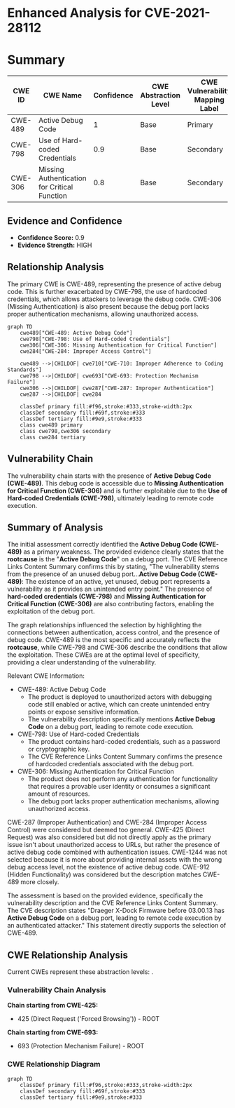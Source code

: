 # Enhanced Analysis for CVE-2021-28112

# Summary
| CWE ID | CWE Name | Confidence | CWE Abstraction Level | CWE Vulnerability Mapping Label | CWE-Vulnerability Mapping Notes |
|---|---|---|---|---|---|
| CWE-489 | Active Debug Code | 1 | Base | Primary | Allowed |
| CWE-798 | Use of Hard-coded Credentials | 0.9 | Base | Secondary | Allowed |
| CWE-306 | Missing Authentication for Critical Function | 0.8 | Base | Secondary | Allowed |

## Evidence and Confidence

*   **Confidence Score:** 0.9
*   **Evidence Strength:** HIGH

## Relationship Analysis
The primary CWE is CWE-489, representing the presence of active debug code. This is further exacerbated by CWE-798, the use of hardcoded credentials, which allows attackers to leverage the debug code. CWE-306 (Missing Authentication) is also present because the debug port lacks proper authentication mechanisms, allowing unauthorized access.

```mermaid
graph TD
    cwe489["CWE-489: Active Debug Code"]
    cwe798["CWE-798: Use of Hard-coded Credentials"]
    cwe306["CWE-306: Missing Authentication for Critical Function"]
    cwe284["CWE-284: Improper Access Control"]

    cwe489 -->|CHILDOF| cwe710["CWE-710: Improper Adherence to Coding Standards"]
    cwe798 -->|CHILDOF| cwe693["CWE-693: Protection Mechanism Failure"]
    cwe306 -->|CHILDOF| cwe287["CWE-287: Improper Authentication"]
    cwe287 -->|CHILDOF| cwe284

    classDef primary fill:#f96,stroke:#333,stroke-width:2px
    classDef secondary fill:#69f,stroke:#333
    classDef tertiary fill:#9e9,stroke:#333
    class cwe489 primary
    class cwe798,cwe306 secondary
    class cwe284 tertiary
```

## Vulnerability Chain
The vulnerability chain starts with the presence of **Active Debug Code (CWE-489)**. This debug code is accessible due to **Missing Authentication for Critical Function (CWE-306)** and is further exploitable due to the **Use of Hard-coded Credentials (CWE-798)**, ultimately leading to remote code execution.

## Summary of Analysis
The initial assessment correctly identified the **Active Debug Code (CWE-489)** as a primary weakness. The provided evidence clearly states that the **rootcause** is the "**Active Debug Code**" on a debug port. The CVE Reference Links Content Summary confirms this by stating, "The vulnerability stems from the presence of an unused debug port...**Active Debug Code (CWE-489)**: The existence of an active, yet unused, debug port represents a vulnerability as it provides an unintended entry point." The presence of **hard-coded credentials (CWE-798)** and **Missing Authentication for Critical Function (CWE-306)** are also contributing factors, enabling the exploitation of the debug port.

The graph relationships influenced the selection by highlighting the connections between authentication, access control, and the presence of debug code. CWE-489 is the most specific and accurately reflects the **rootcause**, while CWE-798 and CWE-306 describe the conditions that allow the exploitation. These CWEs are at the optimal level of specificity, providing a clear understanding of the vulnerability.

Relevant CWE Information:
- CWE-489: Active Debug Code
  - The product is deployed to unauthorized actors with debugging code still enabled or active, which can create unintended entry points or expose sensitive information.
  - The vulnerability description specifically mentions **Active Debug Code** on a debug port, leading to remote code execution.
- CWE-798: Use of Hard-coded Credentials
  - The product contains hard-coded credentials, such as a password or cryptographic key.
  - The CVE Reference Links Content Summary confirms the presence of hardcoded credentials associated with the debug port.
- CWE-306: Missing Authentication for Critical Function
  - The product does not perform any authentication for functionality that requires a provable user identity or consumes a significant amount of resources.
  - The debug port lacks proper authentication mechanisms, allowing unauthorized access.

CWE-287 (Improper Authentication) and CWE-284 (Improper Access Control) were considered but deemed too general. CWE-425 (Direct Request) was also considered but did not directly apply as the primary issue isn't about unauthorized access to URLs, but rather the presence of active debug code combined with authentication issues.
CWE-1244 was not selected because it is more about providing internal assets with the wrong debug access level, not the existence of active debug code.
CWE-912 (Hidden Functionality) was considered but the description matches CWE-489 more closely.

The assessment is based on the provided evidence, specifically the vulnerability description and the CVE Reference Links Content Summary. The CVE description states "Draeger X-Dock Firmware before 03.00.13 has **Active Debug Code** on a debug port, leading to remote code execution by an authenticated attacker." This statement directly supports the selection of CWE-489.


## CWE Relationship Analysis

Current CWEs represent these abstraction levels: .


### Vulnerability Chain Analysis

**Chain starting from CWE-425:**
- 425 (Direct Request ('Forced Browsing')) - ROOT


**Chain starting from CWE-693:**
- 693 (Protection Mechanism Failure) - ROOT



### CWE Relationship Diagram

```mermaid
graph TD
    classDef primary fill:#f96,stroke:#333,stroke-width:2px
    classDef secondary fill:#69f,stroke:#333
    classDef tertiary fill:#9e9,stroke:#333
```